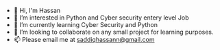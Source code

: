 - 👋 Hi, I'm Hassan
- 👀 I’m interested in Python and Cyber security entery level Job
- 🌱 I’m currently learning Cyber Security and Python 
- 💞️ I’m looking to collaborate on any small project for learning purposes.
- 📫 Please email me at saddiqhassann@gmail.com

